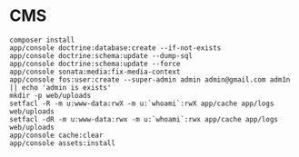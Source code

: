 CMS
===

    composer install
    app/console doctrine:database:create --if-not-exists
    app/console doctrine:schema:update --dump-sql
    app/console doctrine:schema:update --force
    app/console sonata:media:fix-media-context
    app/console fos:user:create --super-admin admin admin@gmail.com adm1n || echo 'admin is exists'
    mkdir -p web/uploads
    setfacl -R -m u:www-data:rwX -m u:`whoami`:rwX app/cache app/logs web/uploads
    setfacl -dR -m u:www-data:rwx -m u:`whoami`:rwx app/cache app/logs web/uploads
    app/console cache:clear
    app/console assets:install


